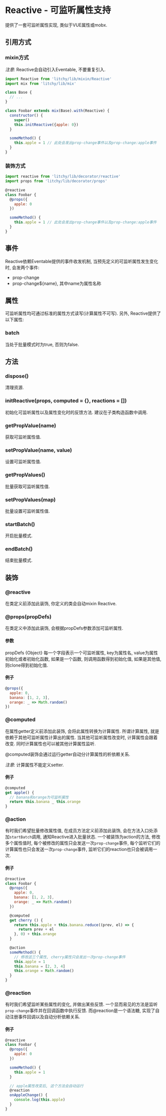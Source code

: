 # Reactive - 可监听属性支持

提供了一套可监听属性实现, 类似于VUE属性或mobx. 

## 引用方式

### mixin方式

*注意*: Reactive会自动引入Eventable, 不要重复引入.

``` js
import Reactive from 'litchy/lib/mixin/Reactive'
import mix from 'litchy/lib/mix'

class Base {
  // ...
}

class Foobar extends mix(Base).with(Reactive) {
  constructor() {
    super()
    this.initReactive({apple: 0})
  }

  someMethod() {
    this.apple = 1 // 此处会发出prop-change事件以及prop-change:apple事件
  }
}
```

### 装饰方式

``` js
import reactive from 'litchy/lib/decorator/reactive'
import props from 'litchy/lib/decorator/props'

@reactive
class Foobar {
  @props({
    apple: 0
  })

  someMethod() {
    this.apple = 1 // 此处会发出prop-change事件以及prop-change:apple事件
  }
}
```

## 事件

Reactive依赖Eventable提供的事件收发机制, 当预先定义的可监听属性发生变化时, 会发两个事件: 
* prop-change
* prop-change${name}, 其中name为属性名称

## 属性

可监听属性均可通过标准的属性方式读写(计算属性不可写). 另外, Reactive提供了以下属性: 

### batch

当处于批量模式时为true, 否则为false. 

## 方法

### dispose()

清理资源.

### initReactive(props, computed = {}, reactions = [])

初始化可监听属性以及属性变化时的反馈方法. 建议在子类构造函数中调用.

### getPropValue(name)

获取可监听属性值.

### setPropValue(name, value)

设置可监听属性值.

### getPropValues()

批量获取可监听属性值.

### setPropValues(map)

批量设置可监听属性值.

### startBatch()

开启批量模式.

### endBatch()

结束批量模式.

## 装饰

### @reactive

在类定义前添加此装饰, 你定义的类会自动mixin Reactive.

### @props(propDefs)

在类定义中添加此装饰, 会根据propDefs参数添加可监听属性. 

#### 参数

propDefs {Object} 每一个字段表示一个可监听属性, key为属性名, value为属性初始化或者初始化函数, 如果是一个函数, 则调用函数得到初始化值, 如果是其他值, 则clone得到初始化值. 

#### 例子

``` js
@props({
  apple: 0,
  banana: [1, 2, 3],
  orange: _ => Math.random()
})
```

### @computed

在属性getter定义前添加此装饰, 会将此属性转换为计算属性. 所谓计算属性, 就是依赖于其他可监听属性计算出的属性. 当其他可监听属性改变时, 计算属性会跟着改变. 同时计算属性也可以被其他计算属性监听. 

@computed装饰会通过运行getter自动分计算属性的析依赖关系. 

*注意*: 计算属性不能定义setter. 

#### 例子

``` js
@computed
get apple() {
  // banana和orange为可监听属性
  return this.banana _ this.orange
}
```

### @action

有时我们希望批量修改属性值, 在成员方法定义前添加此装饰, 会在方法入口处添加`startBatch`调用, 通知Reactive进入批量状态. 一个被装饰为action的方法, 修改多个属性值时, 每个被修改的属性只会发送一次`prop-change`事件, 每个监听它们的计算属性也只会发送一次`prop-change`事件, 监听它们的reaction也只会被调用一次. 

#### 例子

``` js
@reactive
class Foobar {
  @props({
    apple: 0,
    banana: [1, 2, 3],
    orange: _ => Math.random()
  })

  @computed
  get cherry () {
    return this.apple + this.banana.reduce((prev, el) => {
      return prev + el
    }, 0) + this.orange
  }

  @action
  someMethod() {
    // 修改这三个属性, cherry属性只会发出一次prop-change事件
    this.apple = 1
    this.banana = [2, 3, 4]
    this.orange = Math.random()
  }
}
```

### @reaction

有时我们希望监听某些属性的变化, 并做出某些反馈. 一个显而易见的方法是监听`prop-change`事件并在回调函数中执行反馈. 而@reaction是一个语法糖, 实现了自动注册事件回调以及自动分析依赖关系. 

#### 例子

``` js
@reactive
class Foobar {
  @props({
    apple: 0
  })

  someMethod() {
    this.apple = 1
  }

  // apple属性改变后, 这个方法会自动运行
  @reaction
  onAppleChange() {
    console.log(this.apple)
  }
}
```



